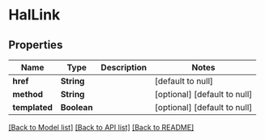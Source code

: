 # HalLink
## Properties

| Name | Type | Description | Notes |
|------------ | ------------- | ------------- | -------------|
| **href** | **String** |  | [default to null] |
| **method** | **String** |  | [optional] [default to null] |
| **templated** | **Boolean** |  | [optional] [default to null] |

[[Back to Model list]](../README.md#documentation-for-models) [[Back to API list]](../README.md#documentation-for-api-endpoints) [[Back to README]](../README.md)

